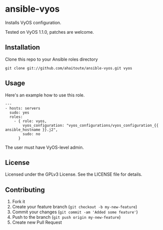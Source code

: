 ansible-vyos
=============

Installs VyOS configuration.

Tested on VyOS 1.1.0, patches are welcome.

## Installation

Clone this repo to your Ansible roles directory

    git clone git://github.com/ahaitoute/ansible-vyos.git vyos

## Usage

Here's an example how to use this role.

    ---
    - hosts: servers
      sudo: yes
      roles:
        - { role: vyos,
            vyos_configuration: "vyos_configurations/vyos_configuration_{{ ansible_hostname }}.j2",
            sudo: no
          }

The user must have VyOS-level admin.

## License

Licensed under the GPLv3 License. See the LICENSE file for details.

## Contributing

1. Fork it
2. Create your feature branch (`git checkout -b my-new-feature`)
3. Commit your changes (`git commit -am 'Added some feature'`)
4. Push to the branch (`git push origin my-new-feature`)
5. Create new Pull Request
